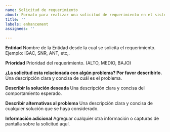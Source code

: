 ```yaml
---
name: Solicitud de requerimiento
about: Formato para realizar una solicitud de requerimiento en el sistema de transición.
title: ''
labels: enhancement
assignees: ''

---
```


**Entidad**
Nombre de la Entidad desde la cual se solicita el requerimiento. Ejemplo: IGAC, SNR, ANT, etc,.

**Prioridad**
Prioridad del requerimiento. (ALTO,  MEDIO, BAJO)

**¿La solicitud esta relacionada con algún problema? Por favor describirlo.**
Una descripción clara y concisa de cuál es el problema.

**Describir la solución deseada**
Una descripción clara y concisa del comportamiento esperado.

**Describir alternativas al problema**
Una descripción clara y concisa de cualquier solución que se haya considerado.

**Información adicional**
Agreguar cualquier otra información o capturas de pantalla sobre la solicitud aquí.
